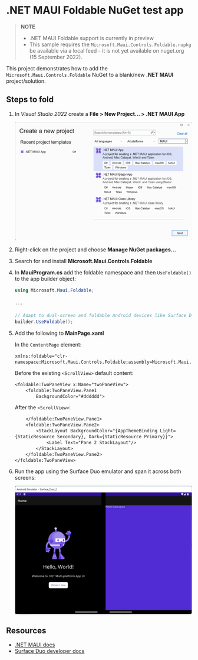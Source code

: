# .NET MAUI Foldable NuGet test app

> **NOTE**
> - .NET MAUI Foldable support is currently in preview
> - This sample requires the `Microsoft.Maui.Controls.Foldable.nupkg` be available via a local feed - it is not yet available on nuget.org (15 September 2022).

This project demonstrates how to add the `Microsoft.Maui.Controls.Foldable` NuGet to a blank/new **.NET MAUI** project/solution.

## Steps to fold

1. In _Visual Studio 2022_ create a **File > New Project... > .NET MAUI App**

    ![File New Project Maui App](screenshots/file-new-project-maui-app.png)

1. Right-click on the project and choose **Manage NuGet packages...**

1. Search for and install **Microsoft.Maui.Controls.Foldable**

1. In **MauiProgram.cs** add the foldable namespace and then `UseFoldable()` to the app builder object:

   ```csharp
   using Microsoft.Maui.Foldable;
   
   ...

   // Adapt to dual-screen and foldable Android devices like Surface Duo, includes TwoPaneView layout control
   builder.UseFoldable();
   ```

1. Add the following to **MainPage.xaml**

    In the `ContentPage` element:

    ```xaml
    xmlns:foldable="clr-namespace:Microsoft.Maui.Controls.Foldable;assembly=Microsoft.Maui.Controls.Foldable"
    ```

    Before the existing `<ScrollView>` default content:

    ```xaml
    <foldable:TwoPaneView x:Name="twoPaneView">
        <foldable:TwoPaneView.Pane1
            BackgroundColor="#dddddd">
    ```

    After the `<ScrollView>`:

    ```xaml
        </foldable:TwoPaneView.Pane1>
        <foldable:TwoPaneView.Pane2>
            <StackLayout BackgroundColor="{AppThemeBinding Light={StaticResource Secondary}, Dark={StaticResource Primary}}">
                <Label Text="Pane 2 StackLayout"/>
            </StackLayout>
        </foldable:TwoPaneView.Pane2>
    </foldable:TwoPaneView>
    ```

1. Run the app using the Surface Duo emulator and span it across both screens:

    ![Surface Duo foldable emulator showing .NET MAUI app with TwoPaneView](screenshots/emulator-foldable-maui-app.png)


## Resources

- [.NET MAUI docs](https://docs.microsoft.com/dotnet/maui)
- [Surface Duo developer docs](https://docs.microsoft.com/dual-screen)
